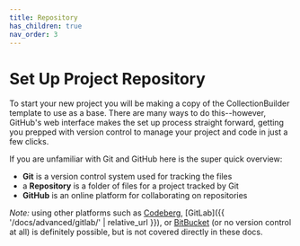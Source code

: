 ```yaml
---
title: Repository
has_children: true
nav_order: 3
---
```


# Set Up Project Repository

To start your new project you will be making a copy of the CollectionBuilder template to use as a base.
There are many ways to do this--however, GitHub's web interface makes the set up process straight forward, getting you prepped with version control to manage your project and code in just a few clicks.

If you are unfamiliar with Git and GitHub here is the super quick overview:

- **Git** is a version control system used for tracking the files 
- a **Repository** is a folder of files for a project tracked by Git
- **GitHub** is an online platform for collaborating on repositories

*Note:* using other platforms such as [Codeberg](https://codeberg.org/), [GitLab]({{ '/docs/advanced/gitlab/' | relative_url }}), or [BitBucket](https://bitbucket.org/) (or no version control at all) is definitely possible, but is not covered directly in these docs.

